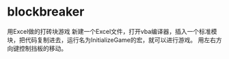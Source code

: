 # blockbreaker
用Excel做的打砖块游戏
新建一个Excel文件，打开vba编译器，插入一个标准模块，把代码复制进去，运行名为InitializeGame的宏，就可以进行游戏。
用左右方向键控制挡板的移动。
